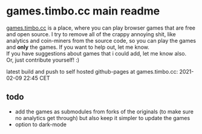 # games.timbo.cc main readme
[games.timbo.cc](https://games.timbo.cc) is a place, where you can play browser games that are free and open source. I try to remove all of the crappy annoying shit, like analytics and coin-miners from the source code, so you can play the games and **only** the games. If you want to help out, let me know.  
If you have suggestions about games that i could add, let me know also.  
Or, just contribute yourself! :) 

latest build and push to self hosted github-pages at games.timbo.cc: 2021-02-09 22:45 CET

## todo
* add the games as submodules from forks of the originals (to make sure no analytics get through) but also keep it simpler to update the games 
* option to dark-mode
